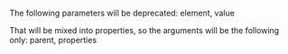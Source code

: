 The following parameters will be deprecated:
element, value

That will be mixed into properties, so the arguments will be the following only:
parent, properties
